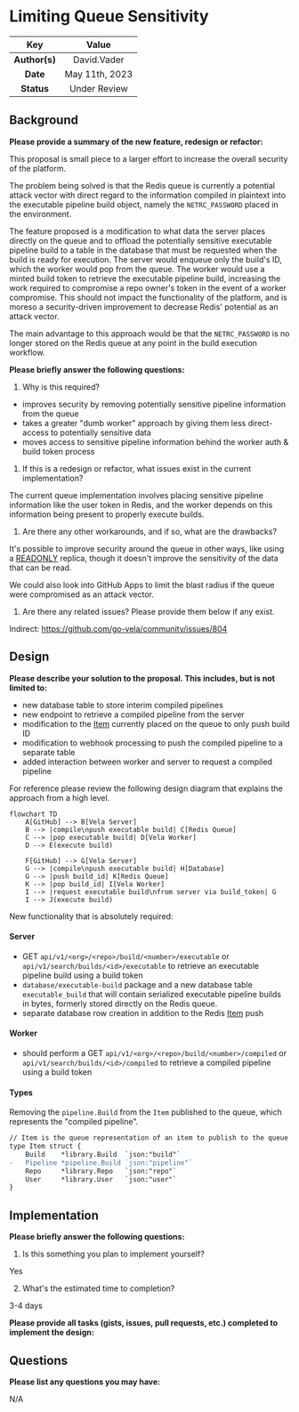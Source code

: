# Limiting Queue Sensitivity

<!--
The name of this markdown file should:

1. Short and contain no more then 30 characters

2. Contain the date of submission in MM-DD format

3. Clearly state what the proposal is being submitted for
-->

| Key           | Value                                                                                                |
| :-----------: | :--------------------------------------------------------------------------------------------------: |
| **Author(s)** | David.Vader                                                                                          |
| **Date**      | May 11th, 2023                                                                                      |
| **Status**    | Under Review                                                                                         |

<!--
If you're already working with someone, please add them to the proper author/reviewer category.

If not, please leave the reviewer category empty and someone from the Vela team will assign it to themself.

Here is a brief explanation of the different proposal statuses:

1. Reviewed: The proposal is currently under review or has been reviewed.

2. Accepted: The proposal has been accepted and is ready for implementation.

3. In Progress: An accepted proposal is being implemented by actual work.

NOTE: The design is subject to change during this phase.

4. Cancelled: While or before implementation the proposal was cancelled.

NOTE: This can happen for a multitude of reasons.

5. Complete: This feature/change is implemented.
-->

## Background

<!--
This section is intended to describe the new feature, redesign or refactor.
-->

**Please provide a summary of the new feature, redesign or refactor:**

<!--
Provide your description here.
-->

This proposal is small piece to a larger effort to increase the overall security of the platform.

The problem being solved is that the Redis queue is currently a potential attack vector with direct regard to the information compiled in plaintext into the executable pipeline build object, namely the `NETRC_PASSWORD` placed in the environment.

The feature proposed is a modification to what data the server places directly on the queue and to offload the potentially sensitive executable pipeline build to a table in the database that must be requested when the build is ready for execution. The server would enqueue only the build's ID, which the worker would pop from the queue. The worker would use a minted build token to retrieve the executable pipeline build, increasing the work required to compromise a repo owner's token in the event of a worker compromise. This should not impact the functionality of the platform, and is moreso a security-driven improvement to decrease Redis' potential as an attack vector.

The main advantage to this approach would be that the `NETRC_PASSWORD` is no longer stored on the Redis queue at any point in the build execution workflow.


**Please briefly answer the following questions:**

1. Why is this required?

<!-- Answer here -->

* improves security by removing potentially sensitive pipeline information from the queue
* takes a greater "dumb worker" approach by giving them less direct-access to potentially sensitive data
* moves access to sensitive pipeline information behind the worker auth & build token process

1. If this is a redesign or refactor, what issues exist in the current implementation?

<!-- Answer here -->

The current queue implementation involves placing sensitive pipeline information like the user token in Redis, and the worker depends on this information being present to properly execute builds.


1. Are there any other workarounds, and if so, what are the drawbacks?

<!-- Answer here -->

It's possible to improve security around the queue in other ways, like using a [READONLY](https://redis.io/commands/readonly/) replica, though it doesn't improve the sensitivity of the data that can be read.

We could also look into GitHub Apps to limit the blast radius if the queue were compromised as an attack vector.

1. Are there any related issues? Please provide them below if any exist.

<!-- Answer here -->

Indirect: https://github.com/go-vela/community/issues/804

## Design

<!--
This section is intended to explain the solution design for the proposal.

NOTE: If there are no current plans for a solution, please leave this section blank.
-->

**Please describe your solution to the proposal. This includes, but is not limited to:**

* new database table to store interim compiled pipelines
* new endpoint to retrieve a compiled pipeline from the server
* modification to the [Item](https://github.com/go-vela/types/blob/main/item.go#L12C1-L18) currently placed on the queue to only push build ID
* modification to webhook processing to push the compiled pipeline to a separate table
* added interaction between worker and server to request a compiled pipeline

<!-- Answer here -->

For reference please review the following design diagram that explains the approach from a high level.

```mermaid
flowchart TD
    A[GitHub] --> B[Vela Server]
    B --> |compile\npush executable build| C[Redis Queue]
    C --> |pop executable build| D[Vela Worker]
    D --> E(execute build)

    F[GitHub] --> G[Vela Server]
    G --> |compile\npush executable build| H[Database]
    G --> |push build_id| K[Redis Queue]
    K --> |pop build_id| I[Vela Worker]
    I --> |request executable build\nfrom server via build_token| G
    I --> J(execute build)
```

New functionality that is absolutely required:

#### Server

- GET `api/v1/<org>/<repo>/build/<number>/executable` or `api/v1/search/builds/<id>/executable` to retrieve an executable pipeline build using a build token
- `database/executable-build` package and a new database table `executable_build` that will contain serialized executable pipeline builds in bytes, formerly stored directly on the Redis queue.
- separate database row creation in addition to the Redis [Item](https://github.com/go-vela/types/blob/main/item.go#L12C1-L18) push


#### Worker

- should perform a GET `api/v1/<org>/<repo>/build/<number>/compiled` or `api/v1/search/builds/<id>/compiled` to retrieve a compiled pipeline using a build token

#### Types

Removing the `pipeline.Build` from the `Item` published to the queue, which represents the "compiled pipeline".

```diff
// Item is the queue representation of an item to publish to the queue.
type Item struct {
	Build    *library.Build  `json:"build"`
-	Pipeline *pipeline.Build `json:"pipeline"`
	Repo     *library.Repo   `json:"repo"`
	User     *library.User   `json:"user"`
}
```

## Implementation

<!--
This section is intended to explain how the solution will be implemented for the proposal.

NOTE: If there are no current plans for implementation, please leave this section blank.
-->

**Please briefly answer the following questions:**

1. Is this something you plan to implement yourself?

<!-- Answer here -->

Yes

2. What's the estimated time to completion?

<!-- Answer here -->

3-4 days

**Please provide all tasks (gists, issues, pull requests, etc.) completed to implement the design:**

<!-- Answer here -->


## Questions

**Please list any questions you may have:**

<!-- Answer here -->

N/A
